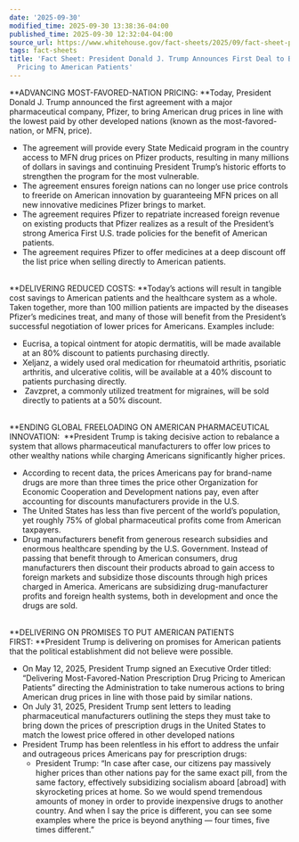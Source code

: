 ```yaml
---
date: '2025-09-30'
modified_time: 2025-09-30 13:38:36-04:00
published_time: 2025-09-30 12:32:04-04:00
source_url: https://www.whitehouse.gov/fact-sheets/2025/09/fact-sheet-president-donald-j-trump-announces-first-deal-to-bring-most-favored-nation-pricing-to-american-patients/
tags: fact-sheets
title: 'Fact Sheet: President Donald J. Trump Announces First Deal to Bring Most-Favored-Nation
  Pricing to American Patients'
---
```

 
**ADVANCING MOST-FAVORED-NATION PRICING: **Today, President Donald J.
Trump announced the first agreement with a major pharmaceutical company,
Pfizer, to bring American drug prices in line with the lowest paid by
other developed nations (known as the most-favored-nation, or MFN,
price).

-   The agreement will provide every State Medicaid program in the
    country access to MFN drug prices on Pfizer products, resulting in
    many millions of dollars in savings and continuing President Trump’s
    historic efforts to strengthen the program for the most vulnerable.
-   The agreement ensures foreign nations can no longer use price
    controls to freeride on American innovation by guaranteeing MFN
    prices on all new innovative medicines Pfizer brings to market. 
-   The agreement requires Pfizer to repatriate increased foreign
    revenue on existing products that Pfizer realizes as a result of the
    President’s strong America First U.S. trade policies for the benefit
    of American patients. 
-   The agreement requires Pfizer to offer medicines at a deep discount
    off the list price when selling directly to American patients.

   
**DELIVERING REDUCED COSTS: **Today’s actions will result in tangible
cost savings to American patients and the healthcare system as a whole.
Taken together, more than 100 million patients are impacted by the
diseases Pfizer’s medicines treat, and many of those will benefit from
the President’s successful negotiation of lower prices for Americans.
Examples include:

-   Eucrisa, a topical ointment for atopic dermatitis, will be made
    available at an 80% discount to patients purchasing directly.
-   Xeljanz, a widely used oral medication for rheumatoid arthritis,
    psoriatic arthritis, and ulcerative colitis, will be available at a
    40% discount to patients purchasing directly.
-    Zavzpret, a commonly utilized treatment for migraines, will be sold
    directly to patients at a 50% discount.

   
**ENDING GLOBAL FREELOADING ON AMERICAN PHARMACEUTICAL
INNOVATION:  **President Trump is taking decisive action to rebalance a
system that allows pharmaceutical manufacturers to offer low prices to
other wealthy nations while charging Americans significantly higher
prices.  

-   According to recent data, the prices Americans pay for brand-name
    drugs are more than three times the price other Organization for
    Economic Cooperation and Development nations pay, even after
    accounting for discounts manufacturers provide in the U.S. 
-   The United States has less than five percent of the world’s
    population, yet roughly 75% of global pharmaceutical profits come
    from American taxpayers.
-   Drug manufacturers benefit from generous research subsidies and
    enormous healthcare spending by the U.S. Government. Instead of
    passing that benefit through to American consumers, drug
    manufacturers then discount their products abroad to gain access to
    foreign markets and subsidize those discounts through high prices
    charged in America. Americans are subsidizing drug-manufacturer
    profits and foreign health systems, both in development and once the
    drugs are sold. 

   
**DELIVERING ON PROMISES TO PUT AMERICAN PATIENTS FIRST: **President
Trump is delivering on promises for American patients that the political
establishment did not believe were possible.

-   On May 12, 2025, President Trump signed an Executive Order titled:
    “Delivering Most-Favored-Nation Prescription Drug Pricing to
    American Patients” directing the Administration to take numerous
    actions to bring American drug prices in line with those paid by
    similar nations.
-   On July 31, 2025, President Trump sent letters to leading
    pharmaceutical manufacturers outlining the steps they must take to
    bring down the prices of prescription drugs in the United States to
    match the lowest price offered in other developed nations 
-   President Trump has been relentless in his effort to address the
    unfair and outrageous prices Americans pay for prescription drugs:
    -   President Trump: “In case after case, our citizens pay massively
        higher prices than other nations pay for the same exact pill,
        from the same factory, effectively subsidizing socialism aboard
        \[abroad\] with skyrocketing prices at home. So we would spend
        tremendous amounts of money in order to provide inexpensive
        drugs to another country. And when I say the price is different,
        you can see some examples where the price is beyond anything —
        four times, five times different.”
